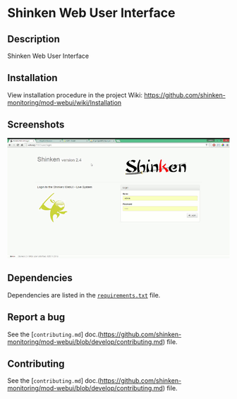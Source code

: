 # Shinken Web User Interface

## Description
Shinken Web User Interface

## Installation

 View installation procedure in the project Wiki: https://github.com/shinken-monitoring/mod-webui/wiki/Installation

## Screenshots

![Host Detail](doc/animation.gif)

## Dependencies

Dependencies are listed in the [`requirements.txt`](https://github.com/shinken-monitoring/mod-webui/blob/develop/requirements.txt)  file.

## Report a bug

See the [`contributing.md`] doc.(https://github.com/shinken-monitoring/mod-webui/blob/develop/contributing.md)  file.

## Contributing

See the [`contributing.md`] doc.(https://github.com/shinken-monitoring/mod-webui/blob/develop/contributing.md)  file.
